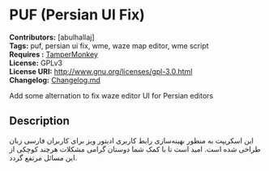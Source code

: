 # PUF (Persian UI Fix) #
**Contributors:** [abulhallaj]  
**Tags:** puf, persian ui fix, wme, waze map editor, wme script  
**Requires :** [TamperMonkey](https://tampermonkey.net/)  
**License:** GPLv3  
**License URI:** http://www.gnu.org/licenses/gpl-3.0.html  
**Changelog:** [Changelog.md](changlog.md)

Add some alternation to fix waze editor UI for Persian editors  

## Description ##

این اسکریپت به منظور بهینه‌سازی رابط کاربری ادیتور ویز برای کاربران فارسی زبان طراحی شده است. امید است تا با کمک شما دوستان گرامی مشکلات هرچند کوچکی از این مسائل مرتفع گردد.
